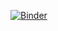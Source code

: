 [![Binder](https://mybinder.org/badge_logo.svg)](https://mybinder.org/v2/gh/casca/covid19-notebook/master?filepath=charts.ipynb)
